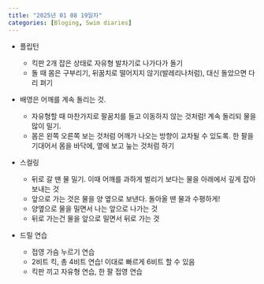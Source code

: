 ```yaml
---
title: "2025년 01 08 19일차"
categories: [Bloging, Swim diaries]
---
```


  - 플립턴 
    - 킥판 2개 잡은 상태로 자유형 발차기로 나가다가 돌기
    - 돌 때 몸은 구부리기, 뒤꿈치로 떨어지지 않기(발레리나처럼), 대신 돌았으면 다리 펴기 

  - 배영은 어깨를 계속 돌리는 것. 
    - 자유형할 때 마찬가지로 팔꿈치를 들고 이동하지 않는 것처럼! 계속 돌리되 물을 많이 밀기. 
    - 몸은 왼쪽 오른쪽 보는 것처럼 어깨가 나오는 방향이 교차될 수 있도록. 한 팔을 기대어서 몸을 바닥에, 옆에 보고 눞는 것처럼 하기

  - 스컬링
    - 뒤로 갈 땐 물 밀기. 이때 어깨를 과하게 벌리기 보다는 물을 아래에서 깊게 잡아보내는 것
    - 앞으로 가는 것은 물을 양 옆으로 보낸다. 돌아올 땐 물과 수평하게!
    - 양옆으로 물을 밀면서 나는 앞으로 나가는 것
    - 뒤로 가는건 물을 앞으로 밀면서 뒤로 가는 것

  - 드릴 연습
    - 접영 가슴 누르기 연습
    - 2비트 킥, 총 4비트 연습! 이대로 빠르게 6비트 할 수 있음 
    - 킥판 끼고 자유형 연습, 한 팔 접영 연습